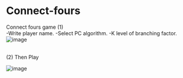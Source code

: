# Connect-fours
Connect fours game
(1)<br>
-Write player name.
-Select PC algorithm.
-K level of branching factor.
<br>
![image](https://user-images.githubusercontent.com/60818439/169526966-fd9be153-5472-44ec-8c41-2ebca0343757.png)

<br>
(2) Then Play
<br>

![image](https://user-images.githubusercontent.com/60818439/169527742-cbef4c64-02a1-4660-9c5c-365c05f7955a.png)
